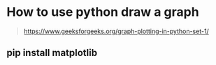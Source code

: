 # How to use python draw a graph
> https://www.geeksforgeeks.org/graph-plotting-in-python-set-1/

## pip install matplotlib